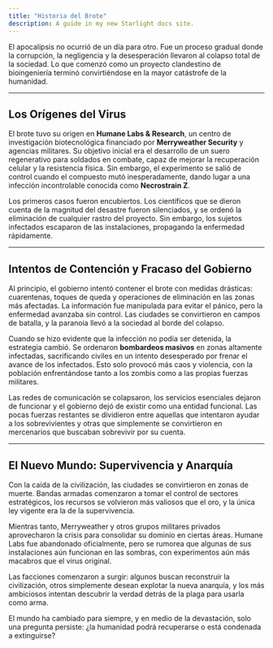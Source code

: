```yaml
---
title: "Historia del Brote"
description: A guide in my new Starlight docs site.
---
```


El apocalipsis no ocurrió de un día para otro. Fue un proceso gradual donde la corrupción, la negligencia y la desesperación llevaron al colapso total de la sociedad. Lo que comenzó como un proyecto clandestino de bioingeniería terminó convirtiéndose en la mayor catástrofe de la humanidad.

---

## **Los Orígenes del Virus**

El brote tuvo su origen en **Humane Labs & Research**, un centro de investigación biotecnológica financiado por **Merryweather Security** y agencias militares. Su objetivo inicial era el desarrollo de un suero regenerativo para soldados en combate, capaz de mejorar la recuperación celular y la resistencia física. Sin embargo, el experimento se salió de control cuando el compuesto mutó inesperadamente, dando lugar a una infección incontrolable conocida como **Necrostrain Z**.

Los primeros casos fueron encubiertos. Los científicos que se dieron cuenta de la magnitud del desastre fueron silenciados, y se ordenó la eliminación de cualquier rastro del proyecto. Sin embargo, los sujetos infectados escaparon de las instalaciones, propagando la enfermedad rápidamente.

---

## **Intentos de Contención y Fracaso del Gobierno**

Al principio, el gobierno intentó contener el brote con medidas drásticas: cuarentenas, toques de queda y operaciones de eliminación en las zonas más afectadas. La información fue manipulada para evitar el pánico, pero la enfermedad avanzaba sin control. Las ciudades se convirtieron en campos de batalla, y la paranoia llevó a la sociedad al borde del colapso.

Cuando se hizo evidente que la infección no podía ser detenida, la estrategia cambió. Se ordenaron **bombardeos masivos** en zonas altamente infectadas, sacrificando civiles en un intento desesperado por frenar el avance de los infectados. Esto solo provocó más caos y violencia, con la población enfrentándose tanto a los zombis como a las propias fuerzas militares.

Las redes de comunicación se colapsaron, los servicios esenciales dejaron de funcionar y el gobierno dejó de existir como una entidad funcional. Las pocas fuerzas restantes se dividieron entre aquellas que intentaron ayudar a los sobrevivientes y otras que simplemente se convirtieron en mercenarios que buscaban sobrevivir por su cuenta.

---

## **El Nuevo Mundo: Supervivencia y Anarquía**

Con la caída de la civilización, las ciudades se convirtieron en zonas de muerte. Bandas armadas comenzaron a tomar el control de sectores estratégicos, los recursos se volvieron más valiosos que el oro, y la única ley vigente era la de la supervivencia.

Mientras tanto, Merryweather y otros grupos militares privados aprovecharon la crisis para consolidar su dominio en ciertas áreas. Humane Labs fue abandonado oficialmente, pero se rumorea que algunas de sus instalaciones aún funcionan en las sombras, con experimentos aún más macabros que el virus original.

Las facciones comenzaron a surgir: algunos buscan reconstruir la civilización, otros simplemente desean explotar la nueva anarquía, y los más ambiciosos intentan descubrir la verdad detrás de la plaga para usarla como arma.

El mundo ha cambiado para siempre, y en medio de la devastación, solo una pregunta persiste: ¿la humanidad podrá recuperarse o está condenada a extinguirse?


